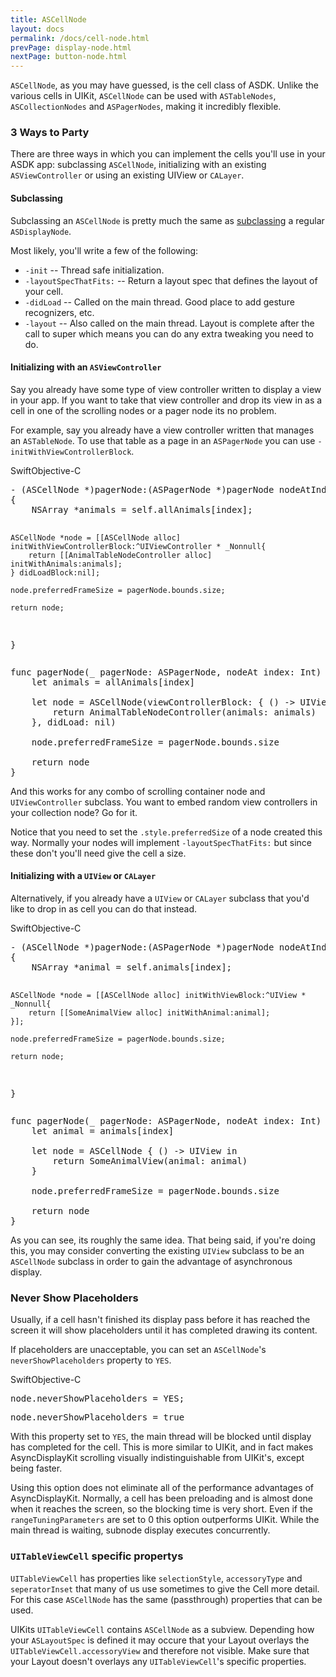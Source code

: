 ```yaml
---
title: ASCellNode
layout: docs
permalink: /docs/cell-node.html
prevPage: display-node.html
nextPage: button-node.html
---
```


`ASCellNode`, as you may have guessed, is the cell class of ASDK.  Unlike the various cells in UIKit, `ASCellNode` can be used with `ASTableNodes`, `ASCollectionNodes` and `ASPagerNodes`, making it incredibly flexible.

### 3 Ways to Party

There are three ways in which you can implement the cells you'll use in your ASDK app: subclassing `ASCellNode`, initializing with an existing `ASViewController` or using an existing UIView or `CALayer`.

#### Subclassing

Subclassing an `ASCellNode` is pretty much the same as <a href = "/docs/subclassing.html">subclassing</a> a regular `ASDisplayNode`.  

Most likely, you'll write a few of the following:

- `-init` -- Thread safe initialization.
- `-layoutSpecThatFits:` -- Return a layout spec that defines the layout of your cell.
- `-didLoad` -- Called on the main thread.  Good place to add gesture recognizers, etc.
- `-layout` -- Also called on the main thread.  Layout is complete after the call to super which means you can do any extra tweaking you need to do.


#### Initializing with an `ASViewController`

Say you already have some type of view controller written to display a view in your app.  If you want to take that view controller and drop its view in as a cell in one of the scrolling nodes or a pager node its no problem.

For example, say you already have a view controller written that manages an `ASTableNode`.  To use that table as a page in an `ASPagerNode` you can use  `-initWithViewControllerBlock`.

<div class = "highlight-group">
<span class="language-toggle"><a data-lang="swift" class="swiftButton">Swift</a><a data-lang="objective-c" class = "active objcButton">Objective-C</a></span>
<div class = "code">
  <pre lang="objc" class="objcCode">
- (ASCellNode *)pagerNode:(ASPagerNode *)pagerNode nodeAtIndex:(NSInteger)index
{
    NSArray *animals = self.allAnimals[index];
    
    ASCellNode *node = [[ASCellNode alloc] initWithViewControllerBlock:^UIViewController * _Nonnull{
        return [[AnimalTableNodeController alloc] initWithAnimals:animals];
    } didLoadBlock:nil];
    
    node.preferredFrameSize = pagerNode.bounds.size;
    
    return node;
}
</pre>
<pre lang="swift" class = "swiftCode hidden">
func pagerNode(_ pagerNode: ASPagerNode, nodeAt index: Int) -> ASCellNode {
    let animals = allAnimals[index]
    
    let node = ASCellNode(viewControllerBlock: { () -> UIViewController in
        return AnimalTableNodeController(animals: animals)
    }, didLoad: nil)
    
    node.preferredFrameSize = pagerNode.bounds.size
    
    return node
}
</pre>
</div>
</div>

And this works for any combo of scrolling container node and `UIViewController` subclass.  You want to embed random view controllers in your collection node? Go for it.

<div class = "note">
Notice that you need to set the <code>.style.preferredSize</code> of a node created this way.  Normally your nodes will implement <code>-layoutSpecThatFits:</code> but since these don't you'll need give the cell a size.
</div>


#### Initializing with a `UIView` or `CALayer`

Alternatively, if you already have a `UIView` or `CALayer` subclass that you'd like to drop in as cell you can do that instead.

<div class = "highlight-group">
<span class="language-toggle"><a data-lang="swift" class="swiftButton">Swift</a><a data-lang="objective-c" class = "active objcButton">Objective-C</a></span>
<div class = "code">
  <pre lang="objc" class="objcCode">
- (ASCellNode *)pagerNode:(ASPagerNode *)pagerNode nodeAtIndex:(NSInteger)index
{
    NSArray *animal = self.animals[index];
    
    ASCellNode *node = [[ASCellNode alloc] initWithViewBlock:^UIView * _Nonnull{
        return [[SomeAnimalView alloc] initWithAnimal:animal];
    }];

    node.preferredFrameSize = pagerNode.bounds.size;
    
    return node;
}
</pre>
<pre lang="swift" class = "swiftCode hidden">
func pagerNode(_ pagerNode: ASPagerNode, nodeAt index: Int) -> ASCellNode {
    let animal = animals[index]
    
    let node = ASCellNode { () -> UIView in
        return SomeAnimalView(animal: animal)
    }

    node.preferredFrameSize = pagerNode.bounds.size
    
    return node
}
</pre>
</div>
</div>

As you can see, its roughly the same idea.  That being said, if you're doing this, you may consider converting the existing `UIView` subclass to be an `ASCellNode` subclass in order to gain the advantage of asynchronous display.

### Never Show Placeholders

Usually, if a cell hasn't finished its display pass before it has reached the screen it will show placeholders until it has completed drawing its content.

If placeholders are unacceptable, you can set an `ASCellNode`'s `neverShowPlaceholders` property to `YES`.

<div class = "highlight-group">
<span class="language-toggle"><a data-lang="swift" class="swiftButton">Swift</a><a data-lang="objective-c" class = "active objcButton">Objective-C</a></span>
<div class = "code">
  <pre lang="objc" class="objcCode">
node.neverShowPlaceholders = YES;
</pre>
<pre lang="swift" class = "swiftCode hidden">
node.neverShowPlaceholders = true
</pre>
</div>
</div>

With this property set to `YES`, the main thread will be blocked until display has completed for the cell.  This is more similar to UIKit, and in fact makes AsyncDisplayKit scrolling visually indistinguishable from UIKit's, except being faster.

<div class = "note">
Using this option does not eliminate all of the performance advantages of AsyncDisplayKit. Normally, a cell has been preloading and is almost done when it reaches the screen, so the blocking time is very short.  Even if the <code>rangeTuningParameters</code> are set to 0 this option outperforms UIKit.  While the main thread is waiting, subnode display executes concurrently.
</div>

### `UITableViewCell` specific propertys

<code>UITableViewCell</code> has properties like <code>selectionStyle</code>, <code>accessoryType</code> and <code>seperatorInset</code> that many of us use sometimes to give the Cell more detail. For this case <code>ASCellNode</code> has the same (passthrough) properties that can be used. 

<div class = "note">
UIKits <code>UITableViewCell</code> contains <code>ASCellNode</code> as a subview. Depending how your <code>ASLayoutSpec</code> is defined it may occure that your Layout overlays the <code>UITableViewCell.accessoryView</code> and therefore not visible. Make sure that your Layout doesn't overlays any <code>UITableViewCell</code>'s specific properties.
</div>
